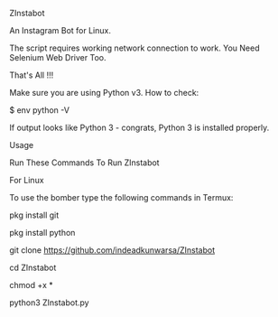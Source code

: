 ZInstabot

An Instagram Bot for Linux.

The script requires working network connection to work. You Need Selenium Web Driver Too.

That's All !!!

Make sure you are using Python v3. How to check:

$ env python -V

If output looks like Python 3 - congrats, Python 3 is installed properly.


Usage


Run These Commands To Run ZInstabot


For Linux


To use the bomber type the following commands in Termux:

pkg install git

pkg install python

git clone https://github.com/indeadkunwarsa/ZInstabot

cd ZInstabot

chmod +x *

python3 ZInstabot.py
